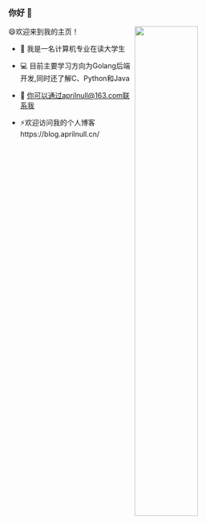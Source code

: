 ### 你好 👋

<p><img width="50%" align="right" src="https://github-readme-stats.vercel.app/api?username=Aprilnice&show_icons=true&hide_border=true" />
😄欢迎来到我的主页！

- 🔭 我是一名计算机专业在读大学生

- :computer: 目前主要学习方向为Golang后端开发,同时还了解C、Python和Java
- :rocket: 你可以通过aprilnull@163.com联系我
- ⚡欢迎访问我的个人博客https://blog.aprilnull.cn/
